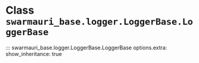 # Class `swarmauri_base.logger.LoggerBase.LoggerBase`

::: swarmauri_base.logger.LoggerBase.LoggerBase
    options.extra:
      show_inheritance: true

